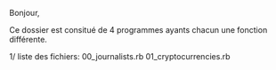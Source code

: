 Bonjour,

Ce dossier est consitué de 4 programmes ayants chacun une fonction différente.

1/ liste des fichiers:
00_journalists.rb
01_cryptocurrencies.rb


